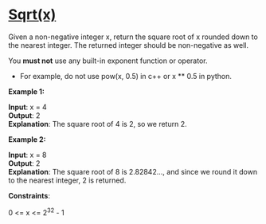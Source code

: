 # [Sqrt(x)](https://leetcode.com/problems/sqrtx/description/)

Given a non-negative integer x, return the square root of x rounded down to the nearest integer. The returned integer should be non-negative as well.

You **must not** use any built-in exponent function or operator.

* For example, do not use pow(x, 0.5) in c++ or x ** 0.5 in python.

**Example 1:**

**Input**: x = 4\
**Output**: 2\
**Explanation**: The square root of 4 is 2, so we return 2.

**Example 2:**

**Input**: x = 8\
**Output**: 2\
**Explanation**: The square root of 8 is 2.82842..., and since we round it down to the nearest integer, 2 is returned.


**Constraints**:

0 <= x <= 2<sup>32</sup> - 1